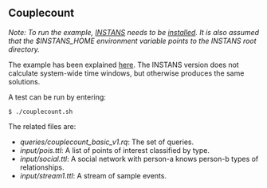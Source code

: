 
## Couplecount

_Note: To run the example, [INSTANS](https://github.com/aaltodsg/instans) needs to be [installed](https://github.com/aaltodsg/instans/wiki). It is also assumed that
the $INSTANS_HOME environment variable points to the INSTANS root directory._

The example has been explained [here](https://www.w3.org/community/rsp/wiki/Example_of_RSP-QL_query). The INSTANS version does not
calculate system-wide time windows, but otherwise produces the same
solutions.

A test can be run by entering:

`$ ./couplecount.sh`

The related files are:

* _queries/couplecount_basic_v1.rq_: The set of queries.
* _input/pois.ttl_: A list of points of interest classified by type.
* _input/social.ttl_: A social network with person-a knows person-b
  types of relationships.
* _input/stream1.ttl_: A stream of sample events.

